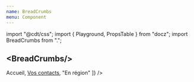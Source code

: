 ```yaml
---
name: BreadCrumbs
menu: Component
---
```

import "@cdt/css";
import { Playground, PropsTable } from "docz";
import BreadCrumbs from ".";

## \<BreadCrumbs/\>

<Playground>
  <BreadCrumbs />
  <BreadCrumbs
    entries={[
      <a href="/">Accueil</a>,
      <a href="/contacts">Vos contacts</a>,
      "En région"
    ]}
  />
</Playground>

<PropsTable of={BreadCrumbs} />
